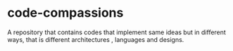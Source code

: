 # code-compassions
A repository that contains codes that implement same ideas but in different ways, that is different architectures , languages and designs.
